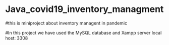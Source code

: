 # Java_covid19_inventory_managment

#this is miniproject about inventory managent in pandemic

#In this project we have used the MySQL database and Xampp server local host: 3308
